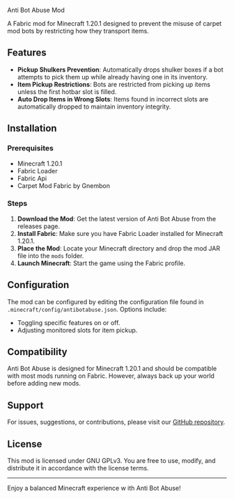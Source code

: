 Anti Bot Abuse Mod

A Fabric mod for Minecraft 1.20.1 designed to prevent the misuse of carpet mod bots by restricting how they transport items.

## Features

- **Pickup Shulkers Prevention**: Automatically drops shulker boxes if a bot attempts to pick them up while already having one in its inventory.
- **Item Pickup Restrictions**: Bots are restricted from picking up items unless the first hotbar slot is filled.
- **Auto Drop Items in Wrong Slots**: Items found in incorrect slots are automatically dropped to maintain inventory integrity.

## Installation

### Prerequisites

- Minecraft 1.20.1
- Fabric Loader
- Fabric Api
- Carpet Mod Fabric by Gnembon

### Steps

1. **Download the Mod**: Get the latest version of Anti Bot Abuse from the releases page.
2. **Install Fabric**: Make sure you have Fabric Loader installed for Minecraft 1.20.1.
3. **Place the Mod**: Locate your Minecraft directory and drop the mod JAR file into the `mods` folder.
4. **Launch Minecraft**: Start the game using the Fabric profile.

## Configuration

The mod can be configured by editing the configuration file found in `.minecraft/config/antibotabuse.json`. Options include:

- Toggling specific features on or off.
- Adjusting monitored slots for item pickup.

## Compatibility

Anti Bot Abuse is designed for Minecraft 1.20.1 and should be compatible with most mods running on Fabric. However, always back up your world before adding new mods.

## Support

For issues, suggestions, or contributions, please visit our [GitHub repository](link-to-repo).

## License

This mod is licensed under GNU GPLv3. You are free to use, modify, and distribute it in accordance with the license terms.

---

Enjoy a balanced Minecraft experience w
ith Anti Bot Abuse!
